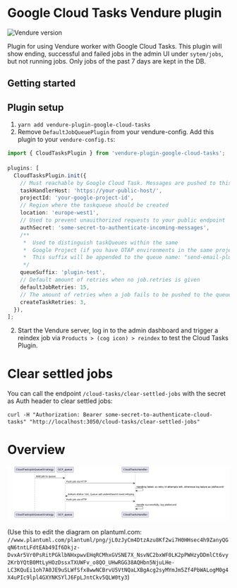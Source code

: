 # Google Cloud Tasks Vendure plugin

![Vendure version](https://img.shields.io/badge/dynamic/json.svg?url=https%3A%2F%2Fraw.githubusercontent.com%2FPinelab-studio%2Fpinelab-vendure-plugins%2Fmain%2Fpackage.json&query=$.devDependencies[%27@vendure/core%27]&colorB=blue&label=Built%20on%20Vendure)

Plugin for using Vendure worker with Google Cloud Tasks. This plugin will show ending, successful and failed jobs in the admin UI under `sytem/jobs`, but not running jobs. Only jobs of the past 7 days are kept in the DB.

## Getting started

## Plugin setup

1. `yarn add vendure-plugin-google-cloud-tasks`
2. Remove `DefaultJobQueuePlugin` from your vendure-config. Add this plugin to your `vendure-config.ts`:

```ts
import { CloudTasksPlugin } from 'vendure-plugin-google-cloud-tasks';

plugins: [
  CloudTasksPlugin.init({
    // Must reachable by Google Cloud Task. Messages are pushed to this endpoint
    taskHandlerHost: 'https://your-public-host/',
    projectId: 'your-google-project-id',
    // Region where the taskqueue should be created
    location: 'europe-west1',
    // Used to prevent unauithorized requests to your public endpoint
    authSecret: 'some-secret-to-authenticate-incoming-messages',
    /**
     *  Used to distinguish taskQueues within the same
     *  Google Project (if you have OTAP environments in the same project for example)
     *  This suffix will be appended to the queue name: "send-email-plugin-test"
     */
    queueSuffix: 'plugin-test',
    // Default amount of retries when no job.retries is given
    defaultJobRetries: 15,
    // The amount of retries when a job fails to be pushed to the queue
    createTaskRetries: 3,
  }),
];
```

2. Start the Vendure server, log in to the admin dashboard and trigger a reindex job
   via `Products > (cog icon) > reindex` to test the Cloud Tasks Plugin.

# Clear settled jobs

You can call the endpoint `/cloud-tasks/clear-settled-jobs` with the secret as Auth header to clear settled jobs:

```shell
curl -H "Authorization: Bearer some-secret-to-authenticate-cloud-tasks" "http://localhost:3050/cloud-tasks/clear-settled-jobs"
```

# Overview

![Alt text](sequence.png)

(Use this to edit the diagram on plantuml.com: `//www.plantuml.com/plantuml/png/jL0zJyCm4DtzAzu8Kf2wi7H0HHsec4h9ZanyQGqN6tntLFdtEAb49If6Dkjz-DvxAr5Vr0PsRitPGklbNHxpwvEHqRCMhxGVSNE7X_NsvNC2bxWF0LK2pPWHzyDDmlCt6vy2KrbYQtB0MtLyHOzDssxTXUWFv_o8QO_UHwRGG38AQHbn5NjuLHe-LC3KQuEi1oh7A0JE9uSLWfSfx8wwNCBrvU5VtNQaLXBgAcg2syMYmJm5Zf4PbWALogM0g4X4uPIc9lpl4GXYNKSYlJ6FpLJntCkv5QLW0ty3`)
